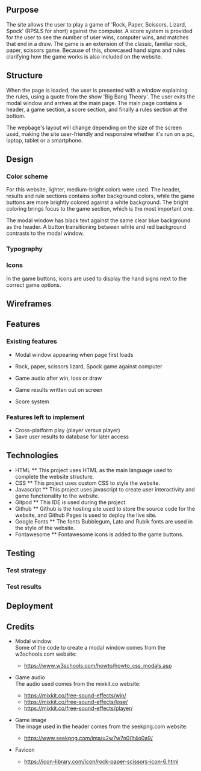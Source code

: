 ## Purpose
The site allows the user to play a game of 'Rock, Paper, Scissors, Lizard, Spock' (RPSLS for short) against the computer. A score system is provided for the user to see the number of user wins, computer wins, and matches that end in a draw. The game is an extension of the classic, familiar rock, paper, scissors game. Because of this, showcased hand signs and rules clarifying how the game works is also included on the website. 
## Structure
When the page is loaded, the user is presented with a window explaining the rules, using a quote from the show 'Big Bang Theory'. The user exits the modal window and arrives at the main page. The main page contains a header, a game section, a score section, and finally a rules section at the bottom. 

The wepbage's layout will change depending on the size of the screen used, making the site user-friendly and responsive whether it's run on a pc, laptop, tablet or a smartphone. 
## Design
### Color scheme
For this website, lighter, medium-bright colors were used. The header, results and rule sections contains softer background colors, while the game buttons are more brightly colored against a white background. The bright coloring brings focus to the game section, which is the most important one. 

The modal window has black text against the same clear blue background as the header. A button transitioning between white and red background contrasts to the modal window. 
### Typography
### Icons
In the game buttons, icons are used to display the hand signs next to the correct game options. 
## Wireframes
## Features
### Existing features
* Modal window appearing when page first loads

* Rock, paper, scissors lizard, Spock game against computer
* Game audio after win, loss or draw
* Game results written out on screen
* Score system
### Features left to implement
* Cross-platform play (player versus player)
* Save user results to database for later access
## Technologies
* HTML
** This project uses HTML as the main language used to complete the website structure.
* CSS
** This project uses custom CSS to style the website.
* Javascript
** This project uses javascript to create user interactivity and game functionality to the website. 
* Gitpod
** This IDE is used during the project.
* Github
** Github is the hosting site used to store the source code for the website, and Github Pages is used to deploy the live site.
* Google Fonts
** The fonts Bubblegum, Lato and Rubik fonts are used in the style of the website.
* Fontawesome
** Fontawesome icons is added to the game buttons. 
## Testing
### Test strategy
### Test results
## Deployment
## Credits
* Modal window <br>
Some of the code to create a modal window comes from the w3schools.com website: 
  * https://www.w3schools.com/howto/howto_css_modals.asp 

* Game audio <br>
The audio used comes from the mixkit.co website: 
  * https://mixkit.co/free-sound-effects/win/
  * https://mixkit.co/free-sound-effects/lose/
  *  https://mixkit.co/free-sound-effects/player/ 

* Game image <br>
The image used in the header comes from the seekpng.com website:  
  * https://www.seekpng.com/ima/u2w7w7o0i1t4o0a9/ 

* Favicon
  * https://icon-library.com/icon/rock-paper-scissors-icon-6.html 
